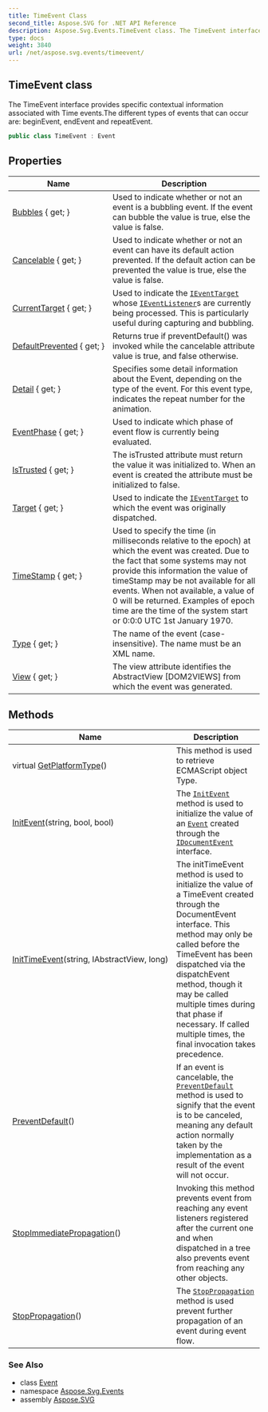 ```yaml
---
title: TimeEvent Class
second_title: Aspose.SVG for .NET API Reference
description: Aspose.Svg.Events.TimeEvent class. The TimeEvent interface provides specific contextual information associated with Time events.The different types of events that can occur are beginEvent endEvent and repeatEvent
type: docs
weight: 3840
url: /net/aspose.svg.events/timeevent/
---
```

## TimeEvent class

The TimeEvent interface provides specific contextual information associated with Time events.The different types of events that can occur are: beginEvent, endEvent and repeatEvent.

```csharp
public class TimeEvent : Event
```

## Properties

| Name | Description |
| --- | --- |
| [Bubbles](../../aspose.svg.dom.events/event/bubbles/) { get; } | Used to indicate whether or not an event is a bubbling event. If the event can bubble the value is true, else the value is false. |
| [Cancelable](../../aspose.svg.dom.events/event/cancelable/) { get; } | Used to indicate whether or not an event can have its default action prevented. If the default action can be prevented the value is true, else the value is false. |
| [CurrentTarget](../../aspose.svg.dom.events/event/currenttarget/) { get; } | Used to indicate the [`IEventTarget`](../../aspose.svg.dom.events/ieventtarget/) whose [`IEventListener`](../../aspose.svg.dom.events/ieventlistener/)s are currently being processed. This is particularly useful during capturing and bubbling. |
| [DefaultPrevented](../../aspose.svg.dom.events/event/defaultprevented/) { get; } | Returns true if preventDefault() was invoked while the cancelable attribute value is true, and false otherwise. |
| [Detail](../../aspose.svg.events/timeevent/detail/) { get; } | Specifies some detail information about the Event, depending on the type of the event. For this event type, indicates the repeat number for the animation. |
| [EventPhase](../../aspose.svg.dom.events/event/eventphase/) { get; } | Used to indicate which phase of event flow is currently being evaluated. |
| [IsTrusted](../../aspose.svg.dom.events/event/istrusted/) { get; } | The isTrusted attribute must return the value it was initialized to. When an event is created the attribute must be initialized to false. |
| [Target](../../aspose.svg.dom.events/event/target/) { get; } | Used to indicate the [`IEventTarget`](../../aspose.svg.dom.events/ieventtarget/) to which the event was originally dispatched. |
| [TimeStamp](../../aspose.svg.dom.events/event/timestamp/) { get; } | Used to specify the time (in milliseconds relative to the epoch) at which the event was created. Due to the fact that some systems may not provide this information the value of timeStamp may be not available for all events. When not available, a value of 0 will be returned. Examples of epoch time are the time of the system start or 0:0:0 UTC 1st January 1970. |
| [Type](../../aspose.svg.dom.events/event/type/) { get; } | The name of the event (case-insensitive). The name must be an XML name. |
| [View](../../aspose.svg.events/timeevent/view/) { get; } | The view attribute identifies the AbstractView [DOM2VIEWS] from which the event was generated. |

## Methods

| Name | Description |
| --- | --- |
| virtual [GetPlatformType](../../aspose.svg.dom/domobject/getplatformtype/)() | This method is used to retrieve ECMAScript object Type. |
| [InitEvent](../../aspose.svg.dom.events/event/initevent/)(string, bool, bool) | The [`InitEvent`](../../aspose.svg.dom.events/event/initevent/) method is used to initialize the value of an [`Event`](../../aspose.svg.dom.events/event/) created through the [`IDocumentEvent`](../../aspose.svg.dom.events/idocumentevent/) interface. |
| [InitTimeEvent](../../aspose.svg.events/timeevent/inittimeevent/)(string, IAbstractView, long) | The initTimeEvent method is used to initialize the value of a TimeEvent created through the DocumentEvent interface. This method may only be called before the TimeEvent has been dispatched via the dispatchEvent method, though it may be called multiple times during that phase if necessary. If called multiple times, the final invocation takes precedence. |
| [PreventDefault](../../aspose.svg.dom.events/event/preventdefault/)() | If an event is cancelable, the [`PreventDefault`](../../aspose.svg.dom.events/event/preventdefault/) method is used to signify that the event is to be canceled, meaning any default action normally taken by the implementation as a result of the event will not occur. |
| [StopImmediatePropagation](../../aspose.svg.dom.events/event/stopimmediatepropagation/)() | Invoking this method prevents event from reaching any event listeners registered after the current one and when dispatched in a tree also prevents event from reaching any other objects. |
| [StopPropagation](../../aspose.svg.dom.events/event/stoppropagation/)() | The [`StopPropagation`](../../aspose.svg.dom.events/event/stoppropagation/) method is used prevent further propagation of an event during event flow. |

### See Also

* class [Event](../../aspose.svg.dom.events/event/)
* namespace [Aspose.Svg.Events](../../aspose.svg.events/)
* assembly [Aspose.SVG](../../)
